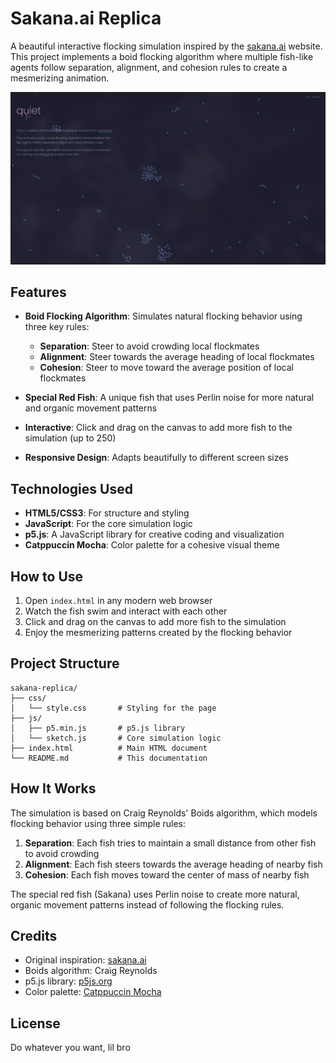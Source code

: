 # Sakana.ai Replica

A beautiful interactive flocking simulation inspired by the [sakana.ai](https://sakana.ai) website. This project implements a boid flocking algorithm where multiple fish-like agents follow separation, alignment, and cohesion rules to create a mesmerizing animation.

![Sakana Replica Screenshot](assets/ss.png)

## Features

- **Boid Flocking Algorithm**: Simulates natural flocking behavior using three key rules:
  - **Separation**: Steer to avoid crowding local flockmates
  - **Alignment**: Steer towards the average heading of local flockmates
  - **Cohesion**: Steer to move toward the average position of local flockmates

- **Special Red Fish**: A unique fish that uses Perlin noise for more natural and organic movement patterns

- **Interactive**: Click and drag on the canvas to add more fish to the simulation (up to 250)

- **Responsive Design**: Adapts beautifully to different screen sizes

## Technologies Used

- **HTML5/CSS3**: For structure and styling
- **JavaScript**: For the core simulation logic
- **p5.js**: A JavaScript library for creative coding and visualization
- **Catppuccin Mocha**: Color palette for a cohesive visual theme

## How to Use

1. Open `index.html` in any modern web browser
2. Watch the fish swim and interact with each other
3. Click and drag on the canvas to add more fish to the simulation
4. Enjoy the mesmerizing patterns created by the flocking behavior

## Project Structure

```
sakana-replica/
├── css/
│   └── style.css       # Styling for the page
├── js/
│   ├── p5.min.js       # p5.js library
│   └── sketch.js       # Core simulation logic
├── index.html          # Main HTML document
└── README.md           # This documentation
```

## How It Works

The simulation is based on Craig Reynolds' Boids algorithm, which models flocking behavior using three simple rules:

1. **Separation**: Each fish tries to maintain a small distance from other fish to avoid crowding
2. **Alignment**: Each fish steers towards the average heading of nearby fish
3. **Cohesion**: Each fish moves toward the center of mass of nearby fish

The special red fish (Sakana) uses Perlin noise to create more natural, organic movement patterns instead of following the flocking rules.

## Credits

- Original inspiration: [sakana.ai](https://sakana.ai)
- Boids algorithm: Craig Reynolds
- p5.js library: [p5js.org](https://p5js.org)
- Color palette: [Catppuccin Mocha](https://github.com/catppuccin/catppuccin)

## License

Do whatever you want, lil bro